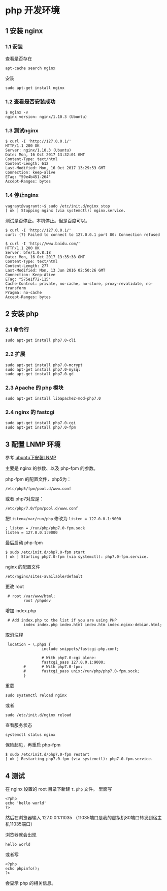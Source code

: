 # php 开发环境

## 1 安装 nginx


### 1.1 安装
查看是否存在
```
apt-cache search nginx
```
安装
```
sudo apt-get install nginx
```


### 1.2 查看是否安装成功
```
$ nginx -v
nginx version: nginx/1.10.3 (Ubuntu)
```

### 1.3 测试nginx
```
$ curl -I 'http://127.0.0.1/'
HTTP/1.1 200 OK
Server: nginx/1.10.3 (Ubuntu)
Date: Mon, 16 Oct 2017 13:32:01 GMT
Content-Type: text/html
Content-Length: 612
Last-Modified: Mon, 16 Oct 2017 13:29:53 GMT
Connection: keep-alive
ETag: "59e4b451-264"
Accept-Ranges: bytes
```

### 1.4 停止nginx
```
vagrant@vagrant:~$ sudo /etc/init.d/nginx stop
[ ok ] Stopping nginx (via systemctl): nginx.service.
```

测试是否停止。本机停止。但是百度可以。
```
$ curl -I 'http://127.0.0.1/'
curl: (7) Failed to connect to 127.0.0.1 port 80: Connection refused

$ curl -I 'http://www.baidu.com/'
HTTP/1.1 200 OK
Server: bfe/1.0.8.18
Date: Mon, 16 Oct 2017 13:35:38 GMT
Content-Type: text/html
Content-Length: 277
Last-Modified: Mon, 13 Jun 2016 02:50:26 GMT
Connection: Keep-Alive
ETag: "575e1f72-115"
Cache-Control: private, no-cache, no-store, proxy-revalidate, no-transform
Pragma: no-cache
Accept-Ranges: bytes
```


## 2 安装 php

### 2.1 命令行
```
sudo apt-get install php7.0-cli
```
### 2.2 扩展
```
sudo apt-get install php7.0-mcrypt
sudo apt-get install php7.0-mysql
sudo apt-get install php7.0-gd
```
### 2.3 Apache 的 php 模块
```
sudo apt-get install libapache2-mod-php7.0
```

### 2.4 nginx 的 fastcgi
```
sudo apt-get install php7.0-cgi
sudo apt-get install php7.0-fpm
```


## 3 配置 LNMP 环境

参考 [ubuntu下安装LNMP](http://www.jianshu.com/p/8caa53830b8d)

主要是 nginx 的参数、以及 php-fpm 的参数。

php-fpm 的配置文件，php5为：
```
/etc/php5/fpm/pool.d/www.conf
```
或者 php7对应是：
```
/etc/php/7.0/fpm/pool.d/www.conf
```

把`listen=/var/run/php` 修改为 `listen = 127.0.0.1:9000`
```
; listen = /run/php/php7.0-fpm.sock
listen = 127.0.0.1:9000
```

最后启动 php-fpm
```
$ sudo /etc/init.d/php7.0-fpm start
[ ok ] Starting php7.0-fpm (via systemctl): php7.0-fpm.service.
```



nginx 的配置文件
```
/etc/nginx/sites-available/default
```


更改 root
```
 # root /var/www/html;
        root /phpdev
```
增加 index.php
```
 # Add index.php to the list if you are using PHP
        index index.php index.html index.htm index.nginx-debian.html;
```

取消注释
```
 location ~ \.php$ {
                include snippets/fastcgi-php.conf;

                # With php7.0-cgi alone:
                fastcgi_pass 127.0.0.1:9000;
        #       # With php7.0-fpm:
        #       fastcgi_pass unix:/run/php/php7.0-fpm.sock;
        }
```




重载
```
sudo systemctl reload nginx
```
或者
```
sudo /etc/init.d/nginx reload
```
查看服务状态
```
systemctl status nginx
```

保险起见，再重启 php-fpm
```
$ sudo /etc/init.d/php7.0-fpm restart
[ ok ] Restarting php7.0-fpm (via systemctl): php7.0-fpm.service.
```


## 4 测试
在 nginx 设置的 root 目录下新建 `t.php` 文件。
里面写
```
<?php
echo 'hello world'
?>
```

然后在浏览器输入 127.0.0.1:11035
（11035端口是我的虚拟机80端口转发到宿主机11035端口）

浏览器就会出现
```
hello world
```

或者写
```
<?php
echo phpinfo();
?>
```
会显示 php 的相关信息。









